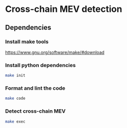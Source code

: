 # Cross-chain MEV detection

## Dependencies

### Install make tools

https://www.gnu.org/software/make/#download

### Install python dependencies

```bash
make init
```

### Format and lint the code

```bash
make code
```

### Detect cross-chain MEV

```bash
make exec
```
